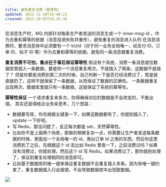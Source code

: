 ```yaml
---
title: 避免重复消费（幂等性）
updated: 2022-11-10T14:40:22
created: 2022-10-03T16:25:34
---
```


在消息生产时，MQ 内部针对每条生产者发送的消息生成一个 inner-msg-id ，作为去重和幂等的依据（消息投递失败并重传），避免重复的消息进入队列
在消息消费时，要求消息体中必须要有一个 bizId（对于同一业务全局唯一，如支付 ID、订单 ID、帖子 ID 等）作为去重和幂等的依据，避免同一条消息被重复消费。

**重复消费不可怕，重点在于事后保证幂等性**
假设有个系统，消费一条消息就往数据库里插入一条数据，要是你一个消息重复两次，不就插入了两条，这数据不就错了？
但是你要是消费到第二次的时候，自己判断一下是否已经消费过了，若是就直接扔了，这样不就保留了一条数据，从而保证了数据的正确性。
一条数据重复出现两次，数据库里就只有一条数据，这就保证了系统的幂等性。

**幂等性保证**
一个请求重复来多次，你得确保对应的数据是不会改变的，不能出错。
其实还是得结合业务来思考，几个思路：
- 数据要写库，你先根据主键查一下，如果这数据都有了，你就别插入了，update 一下好吧。
- 写 Redis，那没问题了，反正每次都是 set，天然幂等性。
- 比如你不是上面两个场景，那做的稍微复杂一点，你需要让生产者发送每条数据的时候，里面加一个全局唯一的 id，类似订单 id 之类的东西，然后你这里消费到了之后，先根据这个 id 去比如 Redis 里查一下，之前消费过吗？如果没有消费过，你就处理，然后这个 id 写 Redis。如果消费过了，那你就别处理了，保证别重复处理相同的消息即可。
- 比如基于数据库的唯一键来保证重复数据不会重复插入多条。因为有唯一键约束了，重复数据插入只会报错，不会导致数据库中出现脏数据。

![](C:\Users\82609\AppData\Local\Temp\Java\pandoc/media/image1.png)
